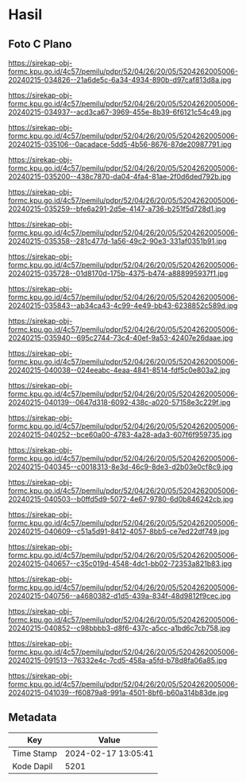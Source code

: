 # Hasil

## Foto C Plano

https://sirekap-obj-formc.kpu.go.id/4c57/pemilu/pdpr/52/04/26/20/05/5204262005006-20240215-034826--21a6de5c-6a34-4934-890b-d97caf813d8a.jpg

https://sirekap-obj-formc.kpu.go.id/4c57/pemilu/pdpr/52/04/26/20/05/5204262005006-20240215-034937--acd3ca67-3969-455e-8b39-6f6121c54c49.jpg

https://sirekap-obj-formc.kpu.go.id/4c57/pemilu/pdpr/52/04/26/20/05/5204262005006-20240215-035106--0acadace-5dd5-4b56-8676-87de20987791.jpg

https://sirekap-obj-formc.kpu.go.id/4c57/pemilu/pdpr/52/04/26/20/05/5204262005006-20240215-035200--438c7870-da04-4fa4-81ae-2f0d6ded792b.jpg

https://sirekap-obj-formc.kpu.go.id/4c57/pemilu/pdpr/52/04/26/20/05/5204262005006-20240215-035259--bfe6a291-2d5e-4147-a736-b251f5d728d1.jpg

https://sirekap-obj-formc.kpu.go.id/4c57/pemilu/pdpr/52/04/26/20/05/5204262005006-20240215-035358--281c477d-1a56-49c2-90e3-331af0351b91.jpg

https://sirekap-obj-formc.kpu.go.id/4c57/pemilu/pdpr/52/04/26/20/05/5204262005006-20240215-035728--01d8170d-175b-4375-b474-a888995937f1.jpg

https://sirekap-obj-formc.kpu.go.id/4c57/pemilu/pdpr/52/04/26/20/05/5204262005006-20240215-035843--ab34ca43-4c99-4e49-bb43-6238852c589d.jpg

https://sirekap-obj-formc.kpu.go.id/4c57/pemilu/pdpr/52/04/26/20/05/5204262005006-20240215-035940--695c2744-73c4-40ef-9a53-42407e26daae.jpg

https://sirekap-obj-formc.kpu.go.id/4c57/pemilu/pdpr/52/04/26/20/05/5204262005006-20240215-040038--024eeabc-4eaa-4841-8514-fdf5c0e803a2.jpg

https://sirekap-obj-formc.kpu.go.id/4c57/pemilu/pdpr/52/04/26/20/05/5204262005006-20240215-040139--0647d318-6092-438c-a020-57158e3c229f.jpg

https://sirekap-obj-formc.kpu.go.id/4c57/pemilu/pdpr/52/04/26/20/05/5204262005006-20240215-040252--bce60a00-4783-4a28-ada3-607f6f959735.jpg

https://sirekap-obj-formc.kpu.go.id/4c57/pemilu/pdpr/52/04/26/20/05/5204262005006-20240215-040345--c0018313-8e3d-46c9-8de3-d2b03e0cf8c9.jpg

https://sirekap-obj-formc.kpu.go.id/4c57/pemilu/pdpr/52/04/26/20/05/5204262005006-20240215-040503--b0ffd5d9-5072-4e67-9780-6d0b846242cb.jpg

https://sirekap-obj-formc.kpu.go.id/4c57/pemilu/pdpr/52/04/26/20/05/5204262005006-20240215-040609--c51a5d91-8412-4057-8bb5-ce7ed22df749.jpg

https://sirekap-obj-formc.kpu.go.id/4c57/pemilu/pdpr/52/04/26/20/05/5204262005006-20240215-040657--c35c019d-4548-4dc1-bb02-72353a821b83.jpg

https://sirekap-obj-formc.kpu.go.id/4c57/pemilu/pdpr/52/04/26/20/05/5204262005006-20240215-040756--a4680382-d1d5-439a-834f-48d9812f9cec.jpg

https://sirekap-obj-formc.kpu.go.id/4c57/pemilu/pdpr/52/04/26/20/05/5204262005006-20240215-040852--c98bbbb3-d8f6-437c-a5cc-a1bd6c7cb758.jpg

https://sirekap-obj-formc.kpu.go.id/4c57/pemilu/pdpr/52/04/26/20/05/5204262005006-20240215-091513--76332e4c-7cd5-458a-a5fd-b78d8fa06a85.jpg

https://sirekap-obj-formc.kpu.go.id/4c57/pemilu/pdpr/52/04/26/20/05/5204262005006-20240215-041039--f60879a8-991a-4501-8bf6-b60a314b83de.jpg


## Metadata

| Key        | Value               |
| ---------- | ------------------- |
| Time Stamp | 2024-02-17 13:05:41 |
| Kode Dapil | 5201                |



